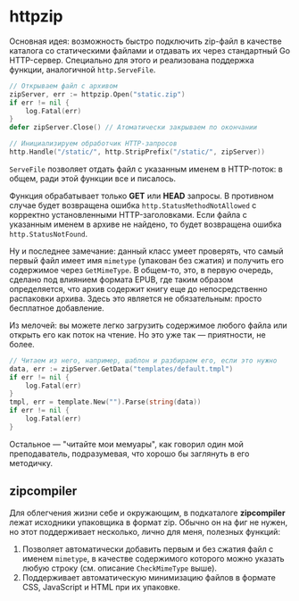 # httpzip

Основная идея: возможность быстро подключить zip-файл в качестве каталога со статическими файлами и отдавать их через стандартный Go HTTP-сервер. Специально для этого и реализована поддержка функции, аналогичной `http.ServeFile`.

```go
// Открываем файл с архивом
zipServer, err := httpzip.Open("static.zip")
if err != nil {
    log.Fatal(err)
}
defer zipServer.Close() // Атоматически закрываем по окончании

// Инициализируем обработчик HTTP-запросов
http.Handle("/static/", http.StripPrefix("/static/", zipServer))
```

`ServeFile` позволяет отдать файл с указанным именем в HTTP-поток: в общем, ради этой функции все и писалось. 

Функция обрабатывает только __GET__ или __HEAD__ запросы. В противном случае будет возвращена ошибка `http.StatusMethodNotAllowed` с корректно установленными HTTP-заголовками. Если файла с указанным именем в архиве не найдено, то будет возвращена ошибка
`http.StatusNotFound`.

Ну и последнее замечание: данный класс умеет проверять, что самый первый файл имеет имя `mimetype` (упакован без сжатия) и получить его содержимое через `GetMimeType`. В общем-то, это, в первую очередь, сделано под влиянием формата EPUB, где таким образом определяется, что архив содержит книгу еще до непосредственно распаковки архива. Здесь это является не обязательным: просто бесплатное добавление.

Из мелочей: вы можете легко загрузить содержимое любого файла или открыть его как поток на чтение. Но это уже так — приятности, не более.

```go
// Читаем из него, например, шаблон и разбираем его, если это нужно
data, err := zipServer.GetData("templates/default.tmpl")
if err != nil {
    log.Fatal(err)
}
tmpl, err = template.New("").Parse(string(data))
if err != nil {
    log.Fatal(err)
}
```

Остальное — "читайте мои мемуары", как говорил один мой преподаватель, подразумевая, что хорошо бы заглянуть в его методичку.


## zipcompiler

Для облегчения жизни себе и окружающим, в подкаталоге __zipcompiler__ лежат исходники упаковщика в формат zip. Обычно он на фиг не нужен, но этот поддерживает несколько, лично для меня, полезных функций:

1. Позволяет автоматически добавить первым и без сжатия файл с именем `mimetype`, в качестве содержимого которого можно указать любую строку (см. описание `CheckMimeType` выше).
2. Поддерживает автоматическую минимизацию файлов в формате CSS, JavaScript и HTML при их упаковке.

